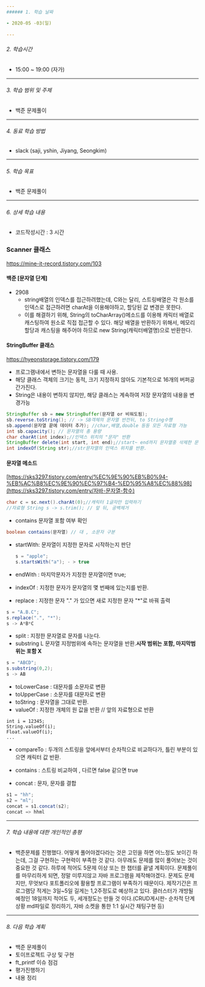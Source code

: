 ```yaml
---
###### 1. 학습 날짜

- 2020-05 -03(일)
 
---
```

###### 2. 학습시간

- 15:00 ~ 19:00 (자가)

---
###### 3. 학습 범위 및 주제

- 백준 문제풀이
---
###### 4. 동료 학습 방법 

- slack (saji, yshin, Jiyang, Seongkim)

---
###### 5. 학습 목표 

- 백준 문제풀이

---
###### 6. 상세 학습 내용

- 코드작성시간 : 3 시간

### Scanner 클래스

https://mine-it-record.tistory.com/103



#### 백준 [문자열 단계]

- 2908
  - string배열의 인덱스를 접근하려했는데, C와는 달리, 스트링배열은 각 원소를 인덱스로 접근하려면 charAt을 이용해야하고, 할당된 값 변경은 못한다.
  - 이를 해결하기 위해, String의 toCharArray()메소드를 이용해 캐릭터 배열로 캐스팅하여 원소로 직접 접근할 수 있다. 해당 배열을 반환하기 위해서, 메모리할당과 캐스팅을 해주어야 하므로 new String(캐릭터배열명)으로 반환한다.

#### StringBuffer 클래스

https://hyeonstorage.tistory.com/179

- 프로그램내에서 변하는 문자열을 다룰 때 사용.
- 해당 클래스 객체의 크기는 동적, 크기 지정하지 않아도 기본적으로 16개의 버퍼공간가진다.
- String은 내용이 변하지 않지만, 해당 클래스는 계속하여 저장 문자열의 내용을 변경가능

```java
StringBuffer sb = new StringBuffer(문자열 or 비워도됨);
sb.reverse.toString(); // -> SB객체의 문자열 반전뒤, to String수행
sb.append(문자열 끝에 데이터 추가); //char,배열,double 등등 모든 자료형 가능
int sb.capacity(); // 문자열의 총 용량
char charAt(int index);//인덱스 위치의 "문자" 반환
StringBuffer delete(int start, int end);//start~ end까지 문자열중 삭제한 문자열을 반환.
int indexOf(String str);//str문자열의 인덱스 위치를 반환.
```
#### 문자열 메소드

[https://sks3297.tistory.com/entry/%EC%9E%90%EB%B0%94-%EB%AC%B8%EC%9E%90%EC%97%B4-%ED%95%A8%EC%88%98](https://sks3297.tistory.com/entry/자바-문자열-함수)

```java
char c = sc.next().charAt(0);//캐릭터 1글자만 입력하기
//자료형 String s -> s.trim(); // 앞 뒤, 공백제거
```

- contains 문자열 포함 여부 확인

```java
boolean contains(문자열) // 대 , 소문자 구분
```

- startWith: 문자열이 지정한 문자로 시작하는지 판단

  ```java
  s = "apple";
  s.startsWith("a"); - > true
  ```

- endWith : 마지막문자가 지정한 문자열이면 true;

- indexOf : 지정한 문자가 문자열의 몇 번째에 있는지를 반환.

- replace : 지정한 문자 "." 가 있으면 새로 지정한 문자 "*"로 바꿔 출력

```java
s = "A.B.C";
s.replace(".", "*");
s -> A*B*C
```

- split : 지정한 문자열로 문자를 나눈다.
- substring L 문자열 지정범위에 속하는 문자열을 반환.**시작 범위는 포함, 마지막범위는 포함 X**

```java
s = "ABCD";
s.substring(0,2);
s -> AB
```

- toLowerCase : 대문자를 소문자로 변환
- toUpperCase : 소문자를 대문자로 변환
- toString : 문자열을 그대로 반환.
- valueOf : 지정한 개체의 원 값을 반환 // 앞의 자료형으로 반환

```
int i = 12345;
String.valueOf(i);
Float.valueOf(i);
...
```

- compareTo : 두개의 스트링을 앞에서부터 순차적으로 비교하다가, 틀린 부분이 있으면 캐릭터 값 반환.

- contains : 스트링 비교하여 , 다르면 false 같으면 true
- concat : 문자, 문자를 결합

```java
s1 = "hh";
s2 = "ml";
concat = s1.concat(s2);
concat => hhml
```

---
###### 7. 학습 내용에 대한 개인적인 총평

- 백준문제를 진행했다. 어떻게 풀어야겠다라는 것은 고민을 하면 어느정도 보이긴 하는데, 그걸 구현하는 구현력이 부족한 것 같다. 아무래도 문제를 많이 풀어보는 것이 중요한 것 같다. 하루에 적어도 5문제 이상 또는 한 챕터를 끝낼 계획이다.
문제풀이를 마무리하게 되면, 정말 미루지않고 자바 프로그램을 제작해야겠다. 문제도 문제지만, 무엇보다 포트폴리오에 활용할 프로그램이 부족하기 때문이다. 제작기간은 프로그램당 적게는 3일~5일 길게는 1,2주정도로 예상하고 있다. 클러스터가 개방될 예정인 18일까지 적어도 두, 세개정도는 만들 것 이다.(CRUD게시판- 순차적 단계상황 md파일로 정리하기, 자바 소켓을 통한 1:1 실시간 채팅구현 등)

---
###### 8. 다음 학습 계획
- 백준 문제풀이
- 토이프로젝트 구상 및 구현 
- ft_printf 이슈 점검
- 평가진행하기
- 내용 정리